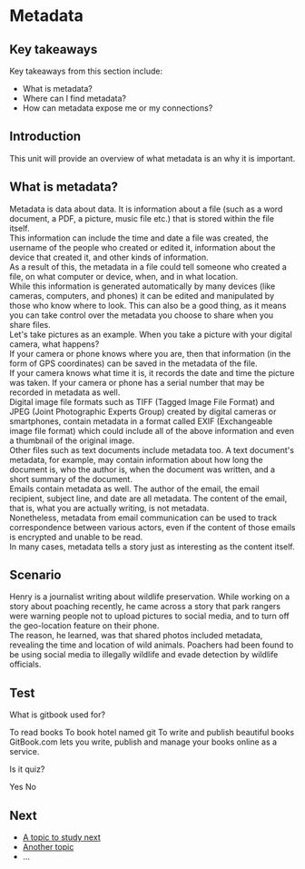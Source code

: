 # Metadata
## Key takeaways
Key takeaways from this section include:
- What is metadata?
- Where can I find metadata?
- How can metadata expose me or my connections?

## Introduction
This unit will provide an overview of what metadata is an why it is important.

## What is metadata?
Metadata is data about data. It is information about a file (such as a word document, a PDF, a picture, music file etc.) that is stored within the file itself.
<br>
This information can include the time and date a file was created, the username of the people who created or edited it, information about the device that created it, and other kinds of information.
<br>
As a result of this, the metadata in a file could tell someone who created a file, on what computer or device, when, and in what location.
<br>
While this information is generated automatically by many devices (like cameras, computers, and phones) it can be edited and manipulated by those who know where to look. This can also be a good thing, as it means you can take control over the metadata you choose to share when you share files.
<br>
Let's take pictures as an example. When you take a picture with your digital camera, what happens?
<br>
If your camera or phone knows where you are, then that information (in the form of GPS coordinates) can be saved in the metadata of the file.
<br>
If your camera knows what time it is, it records the date and time the picture was taken. If your camera or phone has a serial number that may be recorded in metadata as well.
<br>
Digital image file formats such as TIFF (Tagged Image File Format) and JPEG (Joint Photographic Experts Group) created by digital cameras or smartphones, contain metadata in a format called EXIF (Exchangeable image file format) which could include all of the above information and even a thumbnail of the original image.
<br>
Other files such as text documents include metadata too. A text document's metadata, for example, may contain information about how long the document is, who the author is, when the document was written, and a short summary of the document.
<br>
Emails contain metadata as well. The author of the email, the email recipient, subject line, and date are all metadata. The content of the email, that is, what you are actually writing, is not metadata.
<br>
Nonetheless, metadata from email communication can be used to track correspondence between various actors, even if the content of those emails is encrypted and unable to be read.
<br>
In many cases, metadata tells a story just as interesting as the content itself.


## Scenario
Henry is a journalist writing about wildlife preservation. While working on a story about poaching recently, he came across a story that park rangers were warning people not to upload pictures to social media, and to turn off the geo-location feature on their phone.
<br>
The reason, he learned, was that shared photos included metadata, revealing the time and location of wild animals. Poachers had been found to be using social media to illegally wildlife and evade detection by wildlife officials.

## Test
<quiz name="Gitbook Quiz">
    <question multiple>
        <p>What is gitbook used for?</p>
        <answer correct>To read books</answer>
        <answer>To book hotel named git</answer>
        <answer correct>To write and publish beautiful books</answer>
        <explanation>GitBook.com lets you write, publish and manage your books online as a service.</explanation>
    </question>
    <question>
        <p>Is it quiz?</p>
        <answer correct>Yes</answer>
        <answer>No</answer>
    </question>
</quiz>

## Next
 * [A topic to study next](en/topics/_topic/_unit/index.md)
 * [Another topic](en/topics/_topic/_unit/index.md)
 * ...


